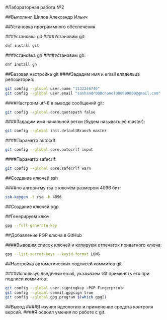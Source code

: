 #Лабораторная работа №2

##Выполнил Шилов Александр Ильич

##Установка программного обеспечения

###Установка git
####Установим git:
```bash
dnf install git
```

###Установка gh
####Установим gh:
```bash
dnf install gh
```

##Базовая настройка git
####Зададим имя и email владельца репозитория:
```bash
git config --global user.name "1132246746"
git config --global user.email "sashandr000chanel000999000@gmail.com"
```

####Настроим utf-8 в выводе сообщений git:
```bash
git config --global core.quotepath false
```

####Зададим имя начальной ветки (будем называть её master):
```bash
git config --global init.defaultBranch master
```

####Параметр autocrlf:
```bash
git config --global core.autocrlf input
```

####Параметр safecrlf:
```bash
git config --global core.safecrlf warn
```

##Создание ключей ssh

####по алгоритму rsa с ключём размером 4096 бит:
```bash
ssh-keygen -t rsa -b 4096
```

##Создание ключей pgp

##Генерируем ключ
```bash
gpg --full-generate-key
```

##Добавление PGP ключа в GitHub

####Выводим список ключей и копируем отпечаток приватного ключа:
```bash
gpg --list-secret-keys --keyid-format LONG
```

##Настройка автоматических подписей коммитов git

####Используя введёный email, указываем Git применять его при подписи коммитов:
```bash
git config --global user.signingkey <PGP Fingerprint>
git config --global commit.gpgsign true
git config --global gpg.program $(which gpg2)
```

##Вывод
####Я изучил идеологию и применение средств контроля версий.
####Я освоил умения по работе с git.
